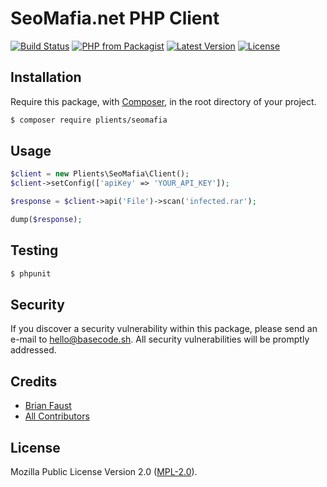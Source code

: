 # SeoMafia.net PHP Client

[![Build Status](https://img.shields.io/travis/plients/SeoMafia.net-PHP-Client/master.svg?style=flat-square)](https://travis-ci.org/plients/SeoMafia.net-PHP-Client)
[![PHP from Packagist](https://img.shields.io/packagist/php-v/plients/seomafia.svg?style=flat-square)]()
[![Latest Version](https://img.shields.io/github/release/plients/SeoMafia.net-PHP-Client.svg?style=flat-square)](https://github.com/plients/SeoMafia.net-PHP-Client/releases)
[![License](https://img.shields.io/packagist/l/plients/SeoMafia.net-PHP-Client.svg?style=flat-square)](https://packagist.org/packages/plients/SeoMafia.net-PHP-Client)

## Installation

Require this package, with [Composer](https://getcomposer.org/), in the root directory of your project.

```bash
$ composer require plients/seomafia
```

## Usage

```php
$client = new Plients\SeoMafia\Client();
$client->setConfig(['apiKey' => 'YOUR_API_KEY']);

$response = $client->api('File')->scan('infected.rar');

dump($response);
```

## Testing

``` bash
$ phpunit
```

## Security

If you discover a security vulnerability within this package, please send an e-mail to hello@basecode.sh. All security vulnerabilities will be promptly addressed.

## Credits

- [Brian Faust](https://github.com/faustbrian)
- [All Contributors](../../contributors)

## License

Mozilla Public License Version 2.0 ([MPL-2.0](./LICENSE)).
